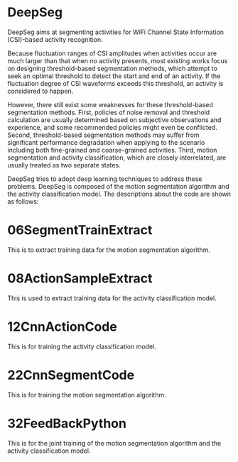 # DeepSeg

DeepSeg aims at segmenting activities for WiFi Channel State Information (CSI)-based activity recognition.

Because fluctuation ranges of CSI amplitudes when activities occur are much larger than that when no activity presents, most existing works focus on designing threshold-based segmentation methods, which attempt to seek an optimal threshold to detect the start and end of an activity. If the fluctuation degree of CSI waveforms exceeds this threshold, an activity is considered to happen.

However, there still exist some weaknesses for these threshold-based segmentation methods.
First, policies of noise removal and threshold calculation are usually determined based on subjective observations and experience, and some recommended policies might even be conflicted. Second, threshold-based segmentation methods may suffer from significant performance degradation when applying to the scenario including both fine-grained and coarse-grained activities. Third, motion segmentation and activity classification, which are closely interrelated, are usually treated as two separate states.

DeepSeg tries to adopt deep learning techniques to address these problems. DeepSeg is composed of the motion segmentation algorithm and the activity classification model. The descriptions about the code are shown as follows:

# 06SegmentTrainExtract
This is to extract training data for the motion segmentation algorithm. 

# 08ActionSampleExtract
This is used to extract training data for the activity classification model.

# 12CnnActionCode
This is for training the activity classification model.

# 22CnnSegmentCode
This is for training the motion segmentation algorithm.

# 32FeedBackPython
This is for the joint training of the motion segmentation algorithm and the activity classification model.
